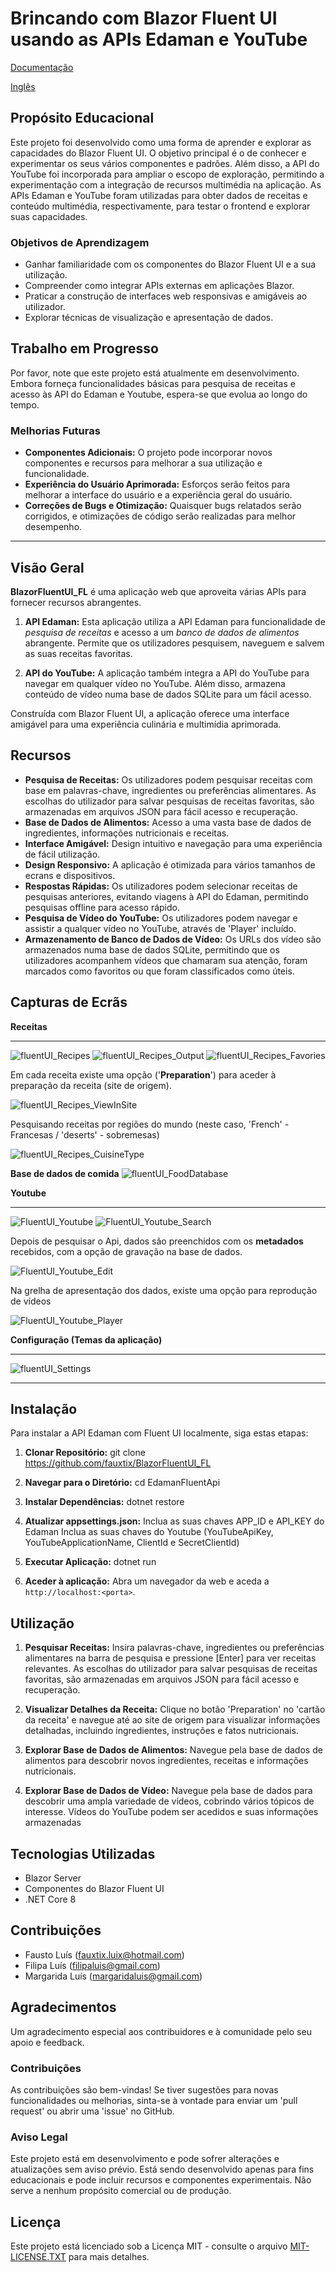 # Brincando com Blazor Fluent UI usando as APIs Edaman e YouTube
[Documentação](https://fluentui-blazor.net/)

[Inglês](https://github.com/fauxtix/BlazorFluentUI_FL/blob/master//README.md)

## Propósito Educacional

Este projeto foi desenvolvido como uma forma de aprender e explorar as capacidades do Blazor Fluent UI.
O objetivo principal é o de conhecer e experimentar os seus vários componentes e padrões.
Além disso, a API do YouTube foi incorporada para ampliar o escopo de exploração, permitindo a experimentação com a integração de recursos multimédia na aplicação.
As APIs Edaman e YouTube foram utilizadas para obter dados de receitas e conteúdo multimédia, respectivamente, para testar o frontend e explorar suas capacidades.

### Objetivos de Aprendizagem

- Ganhar familiaridade com os componentes do Blazor Fluent UI e a sua utilização.
- Compreender como integrar APIs externas em aplicações Blazor.
- Praticar a construção de interfaces web responsivas e amigáveis ao utilizador.
- Explorar técnicas de visualização e apresentação de dados.

## Trabalho em Progresso

Por favor, note que este projeto está atualmente em desenvolvimento. Embora forneça funcionalidades básicas para pesquisa de receitas e acesso às API do Edaman e Youtube, espera-se que evolua ao longo do tempo.

### Melhorias Futuras

- **Componentes Adicionais:** O projeto pode incorporar novos componentes e recursos para melhorar a sua utilização e funcionalidade.
- **Experiência do Usuário Aprimorada:** Esforços serão feitos para melhorar a interface do usuário e a experiência geral do usuário.
- **Correções de Bugs e Otimização:** Quaisquer bugs relatados serão corrigidos, e otimizações de código serão realizadas para melhor desempenho.

---

## Visão Geral

**BlazorFluentUI_FL** é uma aplicação web que aproveita várias APIs para fornecer recursos abrangentes.

1. **API Edaman:** Esta aplicação utiliza a API Edaman para funcionalidade de _pesquisa de receitas_ e acesso a um _banco de dados de alimentos_ abrangente. Permite que os utilizadores pesquisem, naveguem e salvem as suas receitas favoritas.

2. **API do YouTube:** A aplicação também integra a API do YouTube para navegar em qualquer vídeo no YouTube. Além disso, armazena conteúdo de vídeo numa base de dados SQLite para um fácil acesso.

Construída com Blazor Fluent UI, a aplicação oferece uma interface amigável para uma experiência culinária e multimídia aprimorada.

## Recursos

- **Pesquisa de Receitas:** Os utilizadores podem pesquisar receitas com base em palavras-chave, ingredientes ou preferências alimentares. As escolhas do utilizador para salvar pesquisas de receitas favoritas, são armazenadas em arquivos JSON para fácil acesso e recuperação.
- **Base de Dados de Alimentos:** Acesso a uma vasta base de dados de ingredientes, informações nutricionais e receitas.
- **Interface Amigável:** Design intuitivo e navegação para uma experiência de fácil utilização.
- **Design Responsivo:** A aplicação é otimizada para vários tamanhos de ecrans e dispositivos.
- **Respostas Rápidas:** Os utilizadores podem selecionar receitas de pesquisas anteriores, evitando viagens à API do Edaman, permitindo pesquisas offline para acesso rápido.
- **Pesquisa de Vídeo do YouTube:** Os utilizadores podem navegar e assistir a qualquer vídeo no YouTube, através de 'Player' incluído.
- **Armazenamento de Banco de Dados de Vídeo:** Os URLs dos vídeo são armazenados numa base de dados SQLite, permitindo que os utilizadores acompanhem vídeos que chamaram sua atenção, foram marcados como favoritos ou que foram classificados como úteis.

## Capturas de Ecrãs

**Receitas**
***
![fluentUI_Recipes](https://github.com/fauxtix/BlazorFluentUI_FL/assets/49880538/e0ded43c-54f4-46a2-b8f9-6ed95e01ebee)
![fluentUI_Recipes_Output](https://github.com/fauxtix/BlazorFluentUI_FL/assets/49880538/00752e20-5350-488d-af77-80f839b6feaa)
![fluentUI_Recipes_Favories](https://github.com/fauxtix/BlazorFluentUI_FL/assets/49880538/89f0f8cf-38e1-4bdc-b154-c797e7fdd460)

Em cada receita existe uma opção ('__Preparation__') para aceder à preparação da receita (site de origem).

![fluentUI_Recipes_ViewInSite](https://github.com/fauxtix/BlazorFluentUI_FL/assets/49880538/6fd77bca-6e84-42cb-a6b5-209a9362fc10)

Pesquisando receitas por regiões do mundo (neste caso, 'French' - Francesas / 'deserts' - sobremesas)

![fluentUI_Recipes_CuisineType](https://github.com/fauxtix/BlazorFluentUI_FL/assets/49880538/4cb984fd-a460-4635-8dae-90bf377b55da)

**Base de dados de comida**
![fluentUI_FoodDatabase](https://github.com/fauxtix/BlazorFluentUI_FL/assets/49880538/0a2f414e-df2f-41d8-ac03-7fa91bb8a581)

**Youtube**
***
![FluentUI_Youtube](https://github.com/fauxtix/BlazorFluentUI_FL/assets/49880538/e2f98621-f74f-492e-91d3-fea61581ba70)
![FluentUI_Youtube_Search](https://github.com/fauxtix/BlazorFluentUI_FL/assets/49880538/a71164aa-566e-4d1c-a7ed-18773d52385d)

Depois de pesquisar o Api, dados são preenchidos com os __metadados__ recebidos, com a opção de gravação na base de dados.

![FluentUI_Youtube_Edit](https://github.com/fauxtix/BlazorFluentUI_FL/assets/49880538/ac82d00a-bf7c-47b7-b4e9-b47527b9326d)

Na grelha de apresentação dos dados, existe uma opção para reprodução de vídeos

![FluentUI_Youtube_Player](https://github.com/fauxtix/BlazorFluentUI_FL/assets/49880538/0a96a4b0-535b-4df3-a65a-3d4e56335e3d)

**Configuração (Temas da aplicação)**
***
![fluentUI_Settings](https://github.com/fauxtix/BlazorFluentUI_FL/assets/49880538/31ce2c8c-d401-4a2b-88f2-7cc2cca522d9)

***
## Instalação

Para instalar a API Edaman com Fluent UI localmente, siga estas etapas:

1. **Clonar Repositório:**
   git clone https://github.com/fauxtix/BlazorFluentUI_FL

2. **Navegar para o Diretório:**
   cd EdamanFluentApi

3. **Instalar Dependências:**
   dotnet restore

4. **Atualizar appsettings.json:**
   Inclua as suas chaves APP_ID e API_KEY do Edaman
   Inclua as suas chaves do Youtube (YouTubeApiKey, YouTubeApplicationName, ClientId e SecretClientId)
   
6. **Executar Aplicação:**
   dotnet run

7. **Aceder à aplicação:**
Abra um navegador da web e aceda a `http://localhost:<porta>`.

## Utilização

1. **Pesquisar Receitas:**
   Insira palavras-chave, ingredientes ou preferências alimentares na barra de pesquisa e pressione [Enter] para ver receitas relevantes. As escolhas do utilizador para salvar pesquisas de receitas favoritas, são armazenadas em arquivos JSON para fácil acesso e recuperação.

2. **Visualizar Detalhes da Receita:**
   Clique no botão 'Preparation' no 'cartão da receita' e navegue até ao site de origem para visualizar informações detalhadas, incluindo ingredientes, instruções e fatos nutricionais.

3. **Explorar Base de Dados de Alimentos:**
   Navegue pela base de dados de alimentos para descobrir novos ingredientes, receitas e informações nutricionais.

4. **Explorar Base de Dados de Vídeo:**
   Navegue pela base de dados para descobrir uma ampla variedade de vídeos, cobrindo vários tópicos de interesse. Vídeos do YouTube podem ser acedidos e suas informações armazenadas

## Tecnologias Utilizadas

- Blazor Server
- Componentes do Blazor Fluent UI
- .NET Core 8

## Contribuições

- Fausto Luís (fauxtix.luix@hotmail.com)
- Filipa Luís (filipaluis@gmail.com)
- Margarida Luís (margaridaluis@gmail.com)

## Agradecimentos

Um agradecimento especial aos contribuidores e à comunidade pelo seu apoio e feedback.

### Contribuições

As contribuições são bem-vindas! Se tiver sugestões para novas funcionalidades ou melhorias, sinta-se à vontade para enviar um 'pull request' ou abrir uma 'issue' no GitHub.

### Aviso Legal

Este projeto está em desenvolvimento e pode sofrer alterações e atualizações sem aviso prévio. Está sendo desenvolvido apenas para fins educacionais e pode incluir recursos e componentes experimentais. Não serve a nenhum propósito comercial ou de produção.

## Licença

Este projeto está licenciado sob a Licença MIT - consulte o arquivo [MIT-LICENSE.TXT](https://github.com/fauxtix/EdamanApiWithFluentUI/blob/master/BlazorFluentUI_FL/MIT-LICENSE.txt) para mais detalhes.

